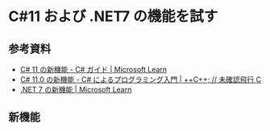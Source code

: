 # C#11 および .NET7 の機能を試す
## 参考資料
- [C\# 11 の新機能 \- C\# ガイド \| Microsoft Learn](https://learn.microsoft.com/ja-jp/dotnet/csharp/whats-new/csharp-11)
- [C\# 11\.0 の新機能 \- C\# によるプログラミング入門 \| \+\+C\+\+; // 未確認飛行 C](https://ufcpp.net/study/csharp/cheatsheet/ap_ver11/)
- [\.NET 7 の新機能 \| Microsoft Learn](https://learn.microsoft.com/ja-jp/dotnet/core/whats-new/dotnet-7)

## 新機能
### 

